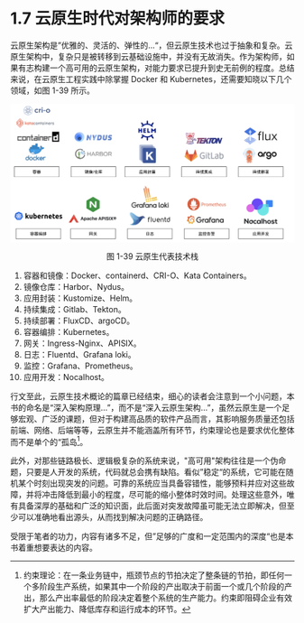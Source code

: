 # 1.7 云原生时代对架构师的要求

云原生架构是”优雅的、灵活的、弹性的...“，但云原生技术也过于抽象和复杂。云原生架构中，复杂只是被转移到云基础设施中，并没有无故消失。作为架构师，如果有志构建一个高可用的云原生架构，对能力要求已提升到史无前例的程度。总结来说，在云原生工程实践中除掌握 Docker 和 Kubernetes，还需要知晓以下几个领域，如图 1-39 所示。

<div  align="center">
	<img src="../assets/cloud.svg" width = "650"  align=center />
	<p>图 1-39 云原生代表技术栈</p>
</div>

1. 容器和镜像：Docker、containerd、CRI-O、Kata Containers。
2. 镜像仓库：Harbor、Nydus。
3. 应用封装：Kustomize、Helm。
4. 持续集成：Gitlab、Tekton。
5. 持续部署：FluxCD、argoCD。
6. 容器编排：Kubernetes。
7. 网关：Ingress-Nginx、APISIX。
8. 日志：Fluentd、Grafana loki。
9. 监控：Grafana、Prometheus。
10. 应用开发：Nocalhost。


行文至此，云原生技术概论的篇章已经结束，细心的读者会注意到一个小问题，本书的命名是“深入架构原理...”，而不是“深入云原生架构...”，虽然云原生是一个足够宏观、广泛的课题，但对于构建高品质的软件产品而言，其影响服务质量还包括前端、网络、后端等等，云原生并不能涵盖所有环节，约束理论也是要求优化整体而不是单个的“孤岛[^1]。

此外，对那些链路极长、逻辑极复杂的系统来说，"高可用"架构往往是一个伪命题，只要是人开发的系统，代码就总会携有缺陷。看似”稳定“的系统，它可能在随机某个时刻出现突发的问题。可靠的系统应当具备容错性，能够预料并应对这些故障，并将冲击降低到最小的程度，尽可能的缩小整体时效时间。处理这些意外，唯有具备深厚的基础和广泛的知识面，此后面对突发故障虽可能无法立即解决，但至少可以准确地看出源头，从而找到解决问题的正确路径。

受限于笔者的功力，内容有诸多不足，但”足够的广度和一定范围内的深度“也是本书着重想要表达的内容。

[^1]: 约束理论：在一条业务链中，瓶颈节点的节拍决定了整条链的节拍，即任何一个多阶段生产系统，如果其中一个阶段的产出取决于前面一个或几个阶段的产出，那么产出率最低的阶段决定着整个系统的生产能力。约束即阻碍企业有效扩大产出能力、降低库存和运行成本的环节。